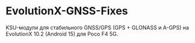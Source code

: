 # EvolutionX-GNSS-Fixes
KSU-модули для стабильного GNSS/GPS (GPS + GLONASS и A-GPS) на EvolutionX 10.2 (Android 15) для Poco F4 5G.
